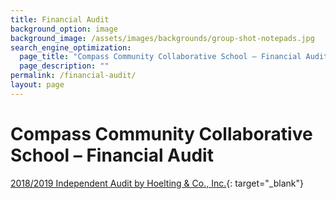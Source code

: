 ```yaml
---
title: Financial Audit
background_option: image
background_image: /assets/images/backgrounds/group-shot-notepads.jpg
search_engine_optimization:
  page_title: "Compass Community Collaborative School – Financial Audit"
  page_description: ""
permalink: /financial-audit/
layout: page
---
```


# Compass Community Collaborative School – Financial Audit

[2018/2019 Independent Audit by Hoelting & Co., Inc.](https://drive.google.com/file/d/1D_7fWFns68BEVijjXQo5QFiFOSfcrykJ/view?usp=sharing){: target="_blank"}

&nbsp;